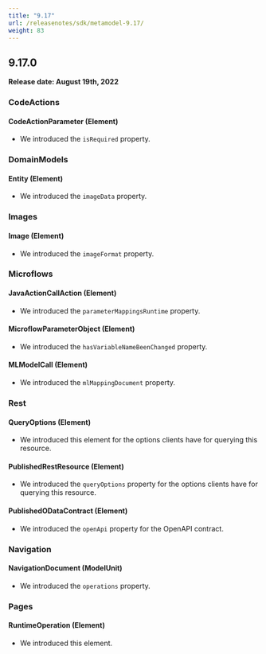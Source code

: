```yaml
---
title: "9.17"
url: /releasenotes/sdk/metamodel-9.17/
weight: 83
---
```


## 9.17.0

**Release date: August 19th, 2022**

### CodeActions

#### CodeActionParameter (Element)

* We introduced the `isRequired` property. 

### DomainModels

#### Entity (Element)

* We introduced the `imageData` property. 

### Images

#### Image (Element)

* We introduced the `imageFormat` property. 

### Microflows

#### JavaActionCallAction (Element)

* We introduced the `parameterMappingsRuntime` property. 

#### MicroflowParameterObject (Element)

* We introduced the `hasVariableNameBeenChanged` property. 

#### MLModelCall (Element)

* We introduced the `mlMappingDocument` property. 

### Rest

#### QueryOptions (Element)

* We introduced this element for the options clients have for querying this resource.

#### PublishedRestResource (Element)

* We introduced the `queryOptions` property for the options clients have for querying this resource.

#### PublishedODataContract (Element)

* We introduced the `openApi` property for the OpenAPI contract.

### Navigation

#### NavigationDocument (ModelUnit)

* We introduced the `operations` property. 

### Pages

#### RuntimeOperation (Element)

* We introduced this element. 
